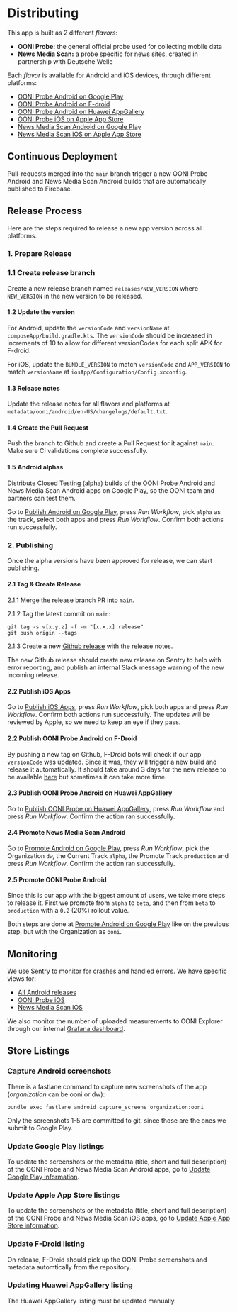 # Distributing

This app is built as 2 different *flavors*:

- **OONI Probe:** the general official probe used for collecting mobile data
- **News Media Scan:** a probe specific for news sites, created in partnership with Deutsche Welle

Each *flavor* is available for Android and iOS devices, through different platforms:

- [OONI Probe Android on Google Play](https://play.google.com/store/apps/details?id=org.openobservatory.ooniprobe)
- [OONI Probe Android on F-droid](https://f-droid.org/en/packages/org.openobservatory.ooniprobe/)
- [OONI Probe Android on Huawei AppGallery](https://appgallery.huawei.com/app/C105911849)
- [OONI Probe iOS on Apple App Store](https://apps.apple.com/us/app/ooni-probe/id1199566366)
- [News Media Scan Android on Google Play](https://play.google.com/store/apps/details?id=com.dw.ooniprobe)
- [News Media Scan iOS on Apple App Store](https://apps.apple.com/us/app/news-media-scan/id6738992797)

## Continuous Deployment

Pull-requests merged into the `main` branch trigger a new OONI Probe Android and News Media Scan
Android builds that are automatically published to Firebase.

## Release Process

Here are the steps required to release a new app version across all platforms.

### 1. Prepare Release

### 1.1 Create release branch

Create a new release branch named `releases/NEW_VERSION` where `NEW_VERSION` in the new version to
be released.

#### 1.2 Update the version

For Android, update the `versionCode` and `versionName` at `composeApp/build.gradle.kts`.
The `versionCode` should be increased in increments of 10 to allow for different versionCodes for
each split APK for F-droid.

For iOS, update the `BUNDLE_VERSION` to match `versionCode` and `APP_VERSION` to match `versionName`
at `iosApp/Configuration/Config.xcconfig`.

#### 1.3 Release notes

Update the release notes for all flavors and platforms at
`metadata/ooni/android/en-US/changelogs/default.txt`.

#### 1.4 Create the Pull Request

Push the branch to Github and create a Pull Request for it against `main`. Make sure CI validations
complete successfully.

#### 1.5 Android alphas

Distribute Closed Testing (alpha) builds of the OONI Probe Android and News Media Scan Android apps
on Google Play, so the OONI team and partners can test them.

Go to [Publish Android on Google Play](https://github.com/ooni/probe-multiplatform/actions/workflows/publish_android_on_google_play.yml),
press *Run Workflow*, pick `alpha` as the track, select both apps and press *Run Workflow*. Confirm
both actions run successfully.

### 2. Publishing

Once the alpha versions have been approved for release, we can start publishing.

#### 2.1 Tag & Create Release

2.1.1 Merge the release branch PR into `main`.

2.1.2 Tag the latest commit on `main`:

```
git tag -s v[x.y.z] -f -m "[x.x.x] release"
git push origin --tags
```

2.1.3 Create a new [Github release](https://github.com/ooni/probe-multiplatform/releases) with the
release notes.

The new Github release should create new release on Sentry to help with error reporting, and publish
an internal Slack message warning of the new incoming release.

#### 2.2 Publish iOS Apps

Go to [Publish iOS Apps](https://github.com/ooni/probe-multiplatform/actions/workflows/publish_ios.yml),
press *Run Workflow*, pick both apps and press *Run Workflow*. Confirm both actions run
successfully. The updates will be reviewed by Apple, so we need to keep an eye if they pass.

#### 2.2 Publish OONI Probe Android on F-Droid

By pushing a new tag on Github, F-Droid bots will check if our app `versionCode` was updated. Since
it was, they will trigger a new build and release it automatically. It should take around 3 days for
the new release to be available [here](https://f-droid.org/en/packages/org.openobservatory.ooniprobe/)
but sometimes it can take more time.

#### 2.3 Publish OONI Probe Android on Huawei AppGallery

Go to [Publish OONI Probe on Huawei AppGallery](https://github.com/ooni/probe-multiplatform/actions/workflows/publish_android_on_huawei.yml),
press *Run Workflow* and press *Run Workflow*. Confirm the action ran successfully.

#### 2.4 Promote News Media Scan Android

Go to [Promote Android on Google Play](https://github.com/ooni/probe-multiplatform/actions/workflows/promote_android_on_google_play.yml),
press *Run Workflow*, pick the Organization `dw`, the Current Track `alpha`, the Promote Track
`production` and press *Run Workflow*. Confirm the action ran successfully.

#### 2.5 Promote OONI Probe Android

Since this is our app with the biggest amount of users, we take more steps to release it. First we
promote from `alpha` to `beta`, and then from `beta` to `production` with a `0.2` (20%) rollout value.

Both steps are done at [Promote Android on Google Play](https://github.com/ooni/probe-multiplatform/actions/workflows/promote_android_on_google_play.yml)
like on the previous step, but with the Organization as `ooni`.

## Monitoring

We use Sentry to monitor for crashes and handled errors. We have specific views for:
* [All Android releases](https://ooni.sentry.io/issues/?project=4508325642764288&viewId=148098)
* [OONI Probe iOS](https://ooni.sentry.io/issues/?project=4508325650235392&viewId=80423)
* [News Media Scan iOS](https://ooni.sentry.io/issues/?project=4508325650235392&viewId=148094)

We also monitor the number of uploaded measurements to OONI Explorer through our internal
[Grafana dashboard](https://grafana.ooni.org/d/f996246b-e529-420b-b5de-290d5b4e6dd7/ooni-probe-release?orgId=1&var-cnt_value=cnt&var-software_version=1.0&var-test_name=web_connectivity&var-software_name=ooniprobe-android).

## Store Listings

### Capture Android screenshots

There is a fastlane command to capture new screenshots of the app
(*organization* can be ooni or dw):

```
bundle exec fastlane android capture_screens organization:ooni
```

Only the screenshots 1-5 are committed to git, since those are the ones we submit to Google Play.

### Update Google Play listings

To update the screenshots or the metadata (title, short and full description) of the OONI Probe
and News Media Scan Android apps, go to
[Update Google Play information](https://github.com/ooni/probe-multiplatform/actions/workflows/update_google_play.yml).

### Update Apple App Store listings

To update the screenshots or the metadata (title, short and full description) of the OONI Probe
and News Media Scan iOS apps, go to
[Update Apple App Store information](https://github.com/ooni/probe-multiplatform/actions/workflows/update_apple_app_store.yml).

### Update F-Droid listing

On release, F-Droid should pick up the OONI Probe screenshots and metadata automtically from the
repository.

### Updating Huawei AppGallery listing

The Huawei AppGallery listing must be updated manually.
